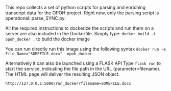 This repo collects a set of python scripts for parsing and enriching transcript data for the OPOH project. 
Right now, only the parsing script is operational: parse_SYNC.py. 

All the required instructions to dockerize the scripts and run them on a server are also included in the Dockerfile. 
Simply type: `docker build -t opoh_docker .` to build the docker image

You can run directly run this image using the following syntax
`docker run -e File_Name="SOMEFILE.docx"  opoh_docker`

Alternatively it can also be launched using a FLASK API 
Type `flask run` to start the service, indicating the file path in the URL (parameter=filename). The HTML page will deliver the resulting JSON object. 

`http://127.0.0.1:5000/run_docker?filename=SOMEFILE.docx`

